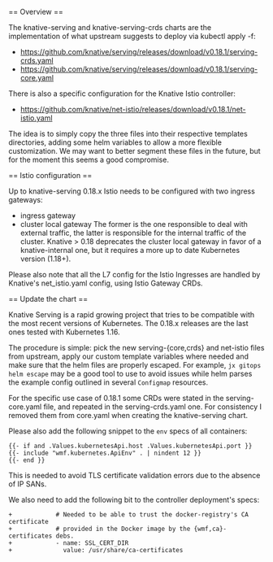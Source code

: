 == Overview ==

The knative-serving and knative-serving-crds charts are the implementation of
what upstream suggests to deploy via kubectl apply -f:
- https://github.com/knative/serving/releases/download/v0.18.1/serving-crds.yaml
- https://github.com/knative/serving/releases/download/v0.18.1/serving-core.yaml

There is also a specific configuration for the Knative Istio controller:
- https://github.com/knative/net-istio/releases/download/v0.18.1/net-istio.yaml

The idea is to simply copy the three files into their respective templates directories,
adding some helm variables to allow a more flexible customization.
We may want to better segment these files in the future, but for the moment this
seems a good compromise.

== Istio configuration ==

Up to knative-serving 0.18.x Istio needs to be configured with two ingress
gateways:
- ingress gateway
- cluster local gateway
The former is the one responsible to deal with external traffic, the latter
is responsible for the internal traffic of the cluster. Knative > 0.18
deprecates the cluster local gateway in favor of a knative-internal one,
but it requires a more up to date Kubernetes version (1.18+).

Please also note that all the L7 config for the Istio Ingresses are handled
by Knative's net_istio.yaml config, using Istio Gateway CRDs.

== Update the chart ==

Knative Serving is a rapid growing project that tries to be compatible with
the most recent versions of Kubernetes. The 0.18.x releases are the last ones
tested with Kubernetes 1.16.

The procedure is simple: pick the new serving-{core,crds} and net-istio files
from upstream, apply our custom template variables where needed and make sure
that the helm files are properly escaped. For example, `jx gitops helm escape`
may be a good tool to use to avoid issues while helm parses the example
config outlined in several `Configmap` resources.

For the specific use case of 0.18.1 some CRDs were stated in the serving-core.yaml file,
and repeated in the serving-crds.yaml one. For consistency I removed them from core.yaml
when creating the knative-serving chart.

Please also add the following snippet to the `env` specs of all containers:
```
{{- if and .Values.kubernetesApi.host .Values.kubernetesApi.port }}
{{- include "wmf.kubernetes.ApiEnv" . | nindent 12 }}
{{- end }}
```
This is needed to avoid TLS certificate validation errors due to the absence of IP SANs.

We also need to add the following bit to the controller deployment's specs:
```
+            # Needed to be able to trust the docker-registry's CA certificate
+            # provided in the Docker image by the {wmf,ca}-certificates debs.
+            - name: SSL_CERT_DIR
+              value: /usr/share/ca-certificates
```